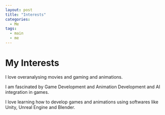 ```yaml
---
layout: post
title: "Interests"
categories:
  - Me
tags:
  - main
  - me
---
```


# My Interests

I love overanalysing movies and gaming and animations. 

I am fascinated by Game Development and Animation Development and AI integration in games.

I love learning how to develop games and animations using softwares like Unity, Unreal Engine and Blender.
